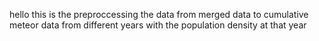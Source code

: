 hello this is the preproccessing the data from merged data to cumulative meteor data from different years with the population density at that year
